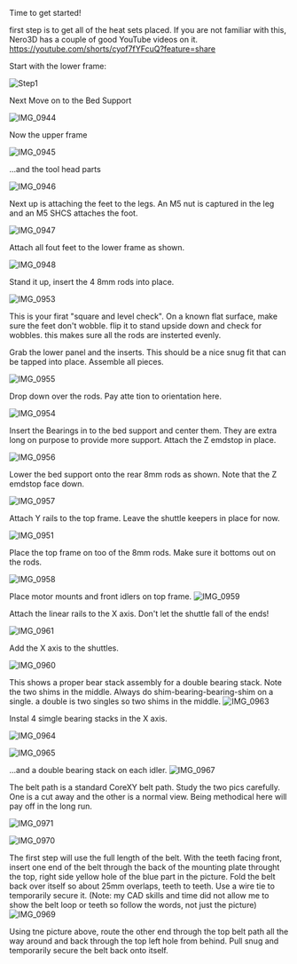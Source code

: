 Time to get started! 

first step is to get all of the heat sets placed.  If you are not familiar with this, Nero3D has a couple of good YouTube videos on it. 
https://youtube.com/shorts/cyof7fYFcuQ?feature=share


Start with the lower frame:

![Step1](https://github.com/FHOGPHIL/Rook_Fabreeko/assets/69829255/ac8cb1ab-2427-40d4-b1e9-deb90d0f06e8)


Next Move on to the Bed Support

![IMG_0944](https://github.com/FHOGPHIL/Rook_Fabreeko/assets/69829255/640278dc-e704-4322-8d72-15dd508da210)


Now the upper frame

![IMG_0945](https://github.com/FHOGPHIL/Rook_Fabreeko/assets/69829255/503c44c5-9dc0-46db-a3d9-452808ec70ff)


...and the tool head parts

![IMG_0946](https://github.com/FHOGPHIL/Rook_Fabreeko/assets/69829255/a4ef54b3-33e8-4f30-85fe-decae257661b)

Next up is attaching the feet to the legs. An M5 nut is captured in the leg and an M5 SHCS attaches the foot.

![IMG_0947](https://github.com/FHOGPHIL/Rook_Fabreeko/assets/69829255/01f12731-5023-4249-940e-ea3da25681cb)


Attach all fout feet to the lower frame as shown. 

![IMG_0948](https://github.com/FHOGPHIL/Rook_Fabreeko/assets/69829255/866ceb6a-32cd-4668-9044-e205617f64af)


Stand it up, insert the 4 8mm rods into place. 

![IMG_0953](https://github.com/FHOGPHIL/Rook_Fabreeko/assets/69829255/88638a28-65c9-48f6-9c29-1095ff2096da)

This is your firat "square and level check". On a known flat surface, make sure the feet don't wobble. flip it to stand upside down and check for wobbles.  this makes sure all the rods are insterted evenly. 

Grab the lower panel and the inserts. This should be a nice snug fit that can be tapped into place. Assemble all pieces. 


![IMG_0955](https://github.com/FHOGPHIL/Rook_Fabreeko/assets/69829255/f4653d7a-c725-4ef4-98ea-43ab73e9f011)


Drop down over the rods. Pay atte tion to orientation here. 

![IMG_0954](https://github.com/FHOGPHIL/Rook_Fabreeko/assets/69829255/a2d6c7e6-98ad-4457-8248-84f978aa8e5b)


Insert the Bearings in to the bed support and center them. They are extra long on purpose to provide more support. Attach the Z emdstop in place. 

![IMG_0956](https://github.com/FHOGPHIL/Rook_Fabreeko/assets/69829255/da90a08e-81c1-499b-bff8-ad5152d4b642)

Lower the bed support onto the rear 8mm rods as shown. Note that the Z emdstop face down. 

![IMG_0957](https://github.com/FHOGPHIL/Rook_Fabreeko/assets/69829255/20f56f12-3ac1-468a-9fe7-f37a9dc6e8f8)


Attach Y rails to the top frame. Leave the shuttle keepers in place for now. 

![IMG_0951](https://github.com/FHOGPHIL/Rook_Fabreeko/assets/69829255/ccc64633-b06c-4294-935b-3a0cd30c6e39)


Place the top frame on too of the 8mm rods. Make sure it bottoms out on the rods. 

![IMG_0958](https://github.com/FHOGPHIL/Rook_Fabreeko/assets/69829255/878a4ee0-0a65-4f05-817c-89a194e99c83)


Place motor mounts and front idlers on top frame. 
![IMG_0959](https://github.com/FHOGPHIL/Rook_Fabreeko/assets/69829255/d99a324f-bc6f-404f-9a17-fb48b7716511)


Attach the linear rails to the X axis. Don't let the shuttle fall of the ends! 

![IMG_0961](https://github.com/FHOGPHIL/Rook_Fabreeko/assets/69829255/a166939f-8148-4cfd-b01c-1cde7aa3a3bb)


Add the X axis to the shuttles. 

![IMG_0960](https://github.com/FHOGPHIL/Rook_Fabreeko/assets/69829255/38104176-597e-4258-bc6e-3dc1e3980fb6)

This shows a proper bear stack assembly for a double bearing stack.  Note the two shims in the middle. Always do shim-bearing-bearing-shim on a single. a double is two singles so two shims in the middle. 
![IMG_0963](https://github.com/FHOGPHIL/Rook_Fabreeko/assets/69829255/660140b9-a612-4d0e-a748-9cb25ba517f0)

Instal 4 simgle bearing stacks in the X axis. 

![IMG_0964](https://github.com/FHOGPHIL/Rook_Fabreeko/assets/69829255/0dee16c5-1f56-4300-8029-b6c6ffe880d6)

![IMG_0965](https://github.com/FHOGPHIL/Rook_Fabreeko/assets/69829255/f8d443ba-3c0e-4006-85e1-59f026c364cd)

...and a double bearing stack on each idler. 
![IMG_0967](https://github.com/FHOGPHIL/Rook_Fabreeko/assets/69829255/76be85c5-bbfb-4f15-8b57-97c811e06880)


The belt path is a standard CoreXY belt path. Study the two pics carefully. One is a cut away and the other is a normal view.  Being methodical here will pay off in the long run. 

![IMG_0971](https://github.com/FHOGPHIL/Rook_Fabreeko/assets/69829255/539ab719-bbdf-4ab1-9f65-b173fa277d98)


![IMG_0970](https://github.com/FHOGPHIL/Rook_Fabreeko/assets/69829255/16272b4e-b2f0-4010-b70d-91ee5ad0601a)

The first step will use the full length of the belt. With the teeth facing front, insert one end of the belt through the back of the mounting plate throught the top, right side yellow hole of the blue part in the picture. Fold the belt back over itself so about 25mm overlaps, teeth to teeth. Use a wire tie to temporarily secure it. (Note: my CAD skills and time did not allow me to show the belt loop or teeth so follow the words, not just the picture) 
![IMG_0969](https://github.com/FHOGPHIL/Rook_Fabreeko/assets/69829255/47f429df-d14d-4f19-bb7a-6af6817d3ee5)


Using tne picture above, route the other end through the top belt path all the way around and back through the top left hole from behind. Pull snug and temporarily secure the belt back onto itself. 



